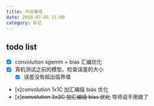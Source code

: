 ```yaml
---
title: 今日事项
date: 2018-07-05 21:00
category: 杂记
---
```


## todo list

- [x] convolution sgemm + bias 汇编优化
- [x] 真机测试之前的模型。检查误差的大小
  - [x] 误差没有超出临界值
- [x]convolution 1x1C 加汇编级 bias 优化
- [x]~~convolution 3x3C 加汇编级 bias 优化~~  导师说不用做了